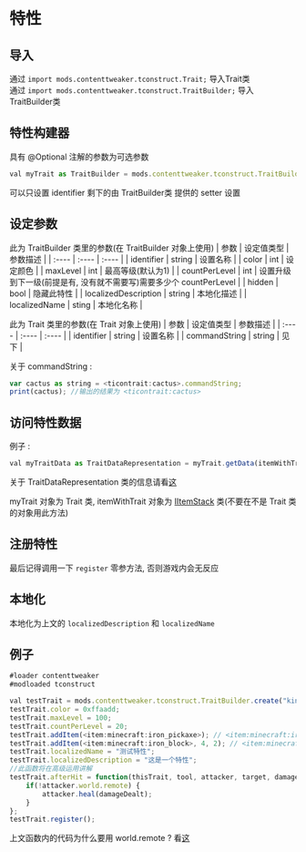 # 特性

## 导入

通过 `import mods.contenttweaker.tconstruct.Trait;` 导入Trait类  
通过 `import mods.contenttweaker.tconstruct.TraitBuilder;` 导入TraitBuilder类

## 特性构建器

具有 @Optional 注解的参数为可选参数

```javascript
val myTrait as TraitBuilder = mods.contenttweaker.tconstruct.TraitBuilder.create(identifier as string, color as int, @Optional maxLevel as int, @Optional countPerLevel as int);
```

可以只设置 identifier 剩下的由 TraitBuilder类 提供的 setter 设置

## 设定参数

此为 TraitBuilder 类里的参数(在 TraitBuilder 对象上使用)
| 参数 | 设定值类型 | 参数描述 |
| :---- | :---- | :---- |
| identifier | string | 设置名称 |
| color | int | 设定颜色 |
| maxLevel | int | 最高等级(默认为1) |
| countPerLevel | int | 设置升级到下一级(前提是有, 没有就不需要写)需要多少个 countPerLevel |
| hidden | bool | 隐藏此特性 |
| localizedDescription | string | 本地化描述 |
| localizedName | sting | 本地化名称 |

此为 Trait 类里的参数(在 Trait 对象上使用)
| 参数 | 设定值类型 | 参数描述 |
| :---- | :---- | :---- |
| identifier | string | 设置名称 |
| commandString | string | 见下 |

关于 commandString : 
```javascript
var cactus as string = <ticontrait:cactus>.commandString;
print(cactus); //输出的结果为 <ticontrait:cactus>
```

## 访问特性数据

例子 : 
```javascript
val myTraitData as TraitDataRepresentation = myTrait.getData(itemWithTrait);
```  

关于 TraitDataRepresentation 类的信息请看[这](https://youyi580.gitbook.io/zentutorial/contenttweaker/tinkers-construct-addon/traitdatarepresentation)

myTrait 对象为 Trait 类, itemWithTrait 对象为 [IItemStack](https://docs.blamejared.com/1.12/en/Vanilla/Items/IItemStack/) 类(不要在不是 Trait 类的对象用此方法)

## 注册特性

最后记得调用一下 `register` 零参方法, 否则游戏内会无反应  

## 本地化

本地化为上文的 `localizedDescription` 和 `localizedName`  

## 例子

```javascript
#loader contenttweaker
#modloaded tconstruct

val testTrait = mods.contenttweaker.tconstruct.TraitBuilder.create("kindlich_test");
testTrait.color = 0xffaadd;
testTrait.maxLevel = 100;
testTrait.countPerLevel = 20;
testTrait.addItem(<item:minecraft:iron_pickaxe>); // <item:minecraft:iron_pickaxe> 为铁镐
testTrait.addItem(<item:minecraft:iron_block>, 4, 2); // <item:minecraft:iron_block> 为铁块
testTrait.localizedName = "测试特性";
testTrait.localizedDescription = "这是一个特性";
//此函数将在高级运用讲解
testTrait.afterHit = function(thisTrait, tool, attacker, target, damageDealt, wasCrit, wasHit) {
    if(!attacker.world.remote) {
        attacker.heal(damageDealt);
    }
};
testTrait.register();
```

上文函数内的代码为什么要用 world.remote ? 看[这](https://youyi580.gitbook.io/zentutorial/advanced/event-overview/tips#worldremote-bao-zheng-shi-jian-zhi-zai-fu-wu-duan-chu-li)
